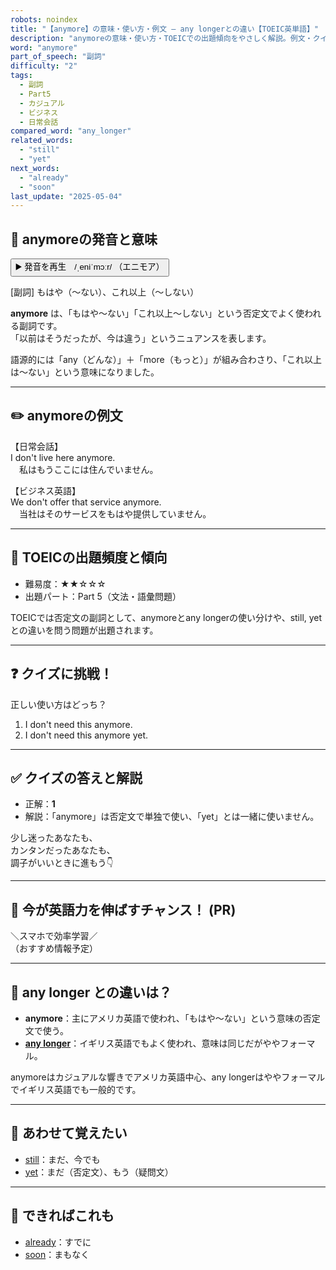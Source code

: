 ```yaml
---
robots: noindex
title: "【anymore】の意味・使い方・例文 ― any longerとの違い【TOEIC英単語】"
description: "anymoreの意味・使い方・TOEICでの出題傾向をやさしく解説。例文・クイズ付きでany longerとの違いもわかりやすく学べます。"
word: "anymore"
part_of_speech: "副詞"
difficulty: "2"
tags:
  - 副詞
  - Part5
  - カジュアル
  - ビジネス
  - 日常会話
compared_word: "any_longer"
related_words:
  - "still"
  - "yet"
next_words:
  - "already"
  - "soon"
last_update: "2025-05-04"
---
```


## 🔰 anymoreの発音と意味

<button class="play-audio" onclick="playTTS('anymore')">
  <span class="play-audio-main">
    ▶️ 発音を再生　/ˌeniˈmɔːr/
  </span>
  <span class="play-audio-sub">
    （エニモア）
  </span>
</button>

[副詞] もはや（～ない）、これ以上（～しない）

**anymore** は、「もはや～ない」「これ以上～しない」という否定文でよく使われる副詞です。  
「以前はそうだったが、今は違う」というニュアンスを表します。

語源的には「any（どんな）」＋「more（もっと）」が組み合わさり、「これ以上は～ない」という意味になりました。

---

## ✏️ anymoreの例文

【日常会話】  
I don't live here anymore.  
　私はもうここには住んでいません。

【ビジネス英語】  
We don't offer that service anymore.  
　当社はそのサービスをもはや提供していません。

---

## 🎯 TOEICの出題頻度と傾向

- 難易度：★★☆☆☆
- 出題パート：Part 5（文法・語彙問題）

TOEICでは否定文の副詞として、anymoreとany longerの使い分けや、still, yetとの違いを問う問題が出題されます。

---

## ❓ クイズに挑戦！

正しい使い方はどっち？

1. I don't need this anymore.  
2. I don't need this anymore yet.

---

## ✅ クイズの答えと解説

- 正解：**1**
- 解説：「anymore」は否定文で単独で使い、「yet」とは一緒に使いません。

少し迷ったあなたも、  
カンタンだったあなたも、  
調子がいいときに進もう👇️

---

## 🚀 今が英語力を伸ばすチャンス！ (PR)

<div class="info-center">
＼スマホで効率学習／<br>  
（おすすめ情報予定）
</div>

---

## 🤔  any longer との違いは？

- **anymore**：主にアメリカ英語で使われ、「もはや～ない」という意味の否定文で使う。
- **[any longer](/word/any_longer/)**：イギリス英語でもよく使われ、意味は同じだがややフォーマル。

anymoreはカジュアルな響きでアメリカ英語中心、any longerはややフォーマルでイギリス英語でも一般的です。

---

## 🧩 あわせて覚えたい

- [still](/word/still/)：まだ、今でも
- [yet](/word/yet/)：まだ（否定文）、もう（疑問文）

---

## 📖 できればこれも

- [already](/word/already/)：すでに
- [soon](/word/soon/)：まもなく

<!-- cvid: aid19_bid05 -->
